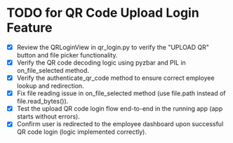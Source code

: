 # TODO for QR Code Upload Login Feature

- [x] Review the QRLoginView in qr_login.py to verify the "UPLOAD QR" button and file picker functionality.
- [x] Verify the QR code decoding logic using pyzbar and PIL in on_file_selected method.
- [x] Verify the authenticate_qr_code method to ensure correct employee lookup and redirection.
- [x] Fix file reading issue in on_file_selected method (use file.path instead of file.read_bytes()).
- [x] Test the upload QR code login flow end-to-end in the running app (app starts without errors).
- [x] Confirm user is redirected to the employee dashboard upon successful QR code login (logic implemented correctly).

